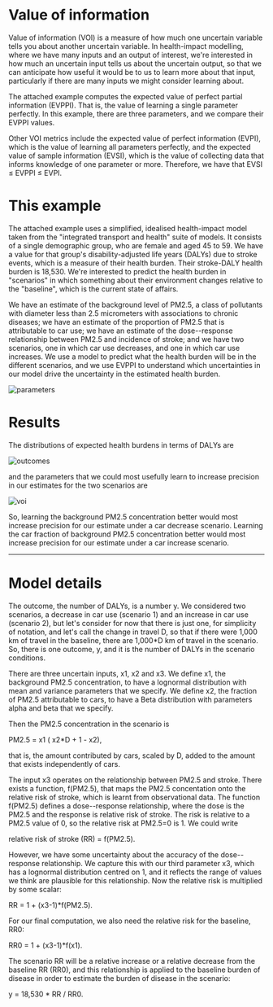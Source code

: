 # Value of information

Value of information (VOI) is a measure of how much one uncertain variable tells you about another uncertain variable. In health-impact modelling, where we have many inputs and an output of interest, we're interested in how much an uncertain input tells us about the uncertain output, so that we can anticipate how useful it would be to us to learn more about that input, particularly if there are many inputs we might consider learning about.

The attached example computes the expected value of perfect partial information (EVPPI). That is, the value of learning a single parameter perfectly. In this example, there are three parameters, and we compare their EVPPI values.

Other VOI metrics include the expected value of perfect information (EVPI), which is the value of learning all parameters perfectly, and the expected value of sample information (EVSI), which is the value of collecting data that informs knowledge of one parameter or more. Therefore, we have that EVSI &le; EVPPI &le; EVPI.

# This example

The attached example uses a simplified, idealised health-impact model taken from the "integrated transport and health" suite of models. It consists of a single demographic group, who are female and aged 45 to 59. We have a value for that group's disability-adjusted life years (DALYs) due to stroke events, which is a measure of their health burden. Their stroke-DALY health burden is 18,530. We're interested to predict the health burden in "scenarios" in which something about their environment changes relative to the "baseline", which is the current state of affairs.

We have an estimate of the background level of PM2.5, a class of pollutants with diameter less than 2.5 micrometers with associations to chronic diseases; we have an estimate of the proportion of PM2.5 that is attributable to car use; we have an estimate of the dose--response relationship between PM2.5 and incidence of stroke; and we have two scenarios, one in which car use decreases, and one in which car use increases. We use a model to predict what the health burden will be in the different scenarios, and we use EVPPI to understand which uncertainties in our model drive the uncertainty in the estimated health burden.

![parameters](https://github.com/robj411/value_of_information_example/blob/master/parameters.png)


# Results

The distributions of expected health burdens in terms of DALYs are

![outcomes](https://github.com/robj411/value_of_information_example/blob/master/outcomes.png)

and the parameters that we could most usefully learn to increase precision in our estimates for the two scenarios are

![voi](https://github.com/robj411/value_of_information_example/blob/master/voi.png)

So, learning the background PM2.5 concentration better would most increase precision for our estimate under a car decrease scenario. Learning the car fraction of background PM2.5 concentration better would most increase precision for our estimate under a car increase scenario.

<hr>

# Model details

The outcome, the number of DALYs, is a number y. We considered two scenarios, a decrease in car use (scenario 1) and an increase in car use (scenario 2), but let's consider for now that there is just one, for simplicity of notation, and let's call the change in travel D, so that if there were 1,000 km of travel in the baseline, there are 1,000\*D km of travel in the scenario. So, there is one outcome, y, and it is the number of DALYs in the scenario conditions.

There are three uncertain inputs, x1, x2 and x3. We define x1, the background PM2.5 concentration, to have a lognormal distribution with mean and variance parameters that we specify. We define x2, the fraction of PM2.5 attributable to cars, to have a Beta distribution with parameters alpha and beta that we specify. 

Then the PM2.5 concentration in the scenario is 

PM2.5 = x1 ( x2\*D + 1 - x2),

that is, the amount contributed by cars, scaled by D, added to the amount that exists independently of cars.

The input x3 operates on the relationship between PM2.5 and stroke. There exists a function, f(PM2.5), that maps the PM2.5 concentation onto the relative risk of stroke, which is learnt from observational data. The function f(PM2.5) defines a dose--response relationship, where the dose is the PM2.5 and the response is relative risk of stroke. The risk is relative to a PM2.5 value of 0, so the relative risk at PM2.5=0 is 1. We could write

relative risk of stroke (RR) = f(PM2.5).

However, we have some uncertainty about the accuracy of the dose--response relationship. We capture this with our third parameter x3, which has a lognormal distribution centred on 1, and it reflects the range of values we think are plausible for this relationship. Now the relative risk is multiplied by some scalar:

RR = 1 + (x3-1)\*f(PM2.5).

For our final computation, we also need the relative risk for the baseline, RR0:

RR0 = 1 + (x3-1)\*f(x1).

The scenario RR will be a relative increase or a relative decrease from the baseline RR (RR0), and this relationship is applied to the baseline burden of disease in order to estimate the burden of disease in the scenario:

y = 18,530 \* RR / RR0.




